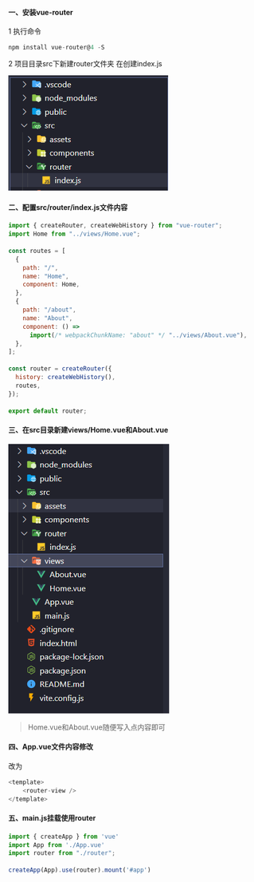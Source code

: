 #### 一、安装vue-router
1 执行命令
```js
npm install vue-router@4 -S
```
2 项目目录src下新建router文件夹 在创建index.js

![img](../image/vue3/5.png)

#### 二、配置src/router/index.js文件内容

```js
import { createRouter, createWebHistory } from "vue-router";
import Home from "../views/Home.vue";

const routes = [
  {
    path: "/",
    name: "Home",
    component: Home,
  },
  {
    path: "/about",
    name: "About",
    component: () =>
      import(/* webpackChunkName: "about" */ "../views/About.vue"),
  },
];

const router = createRouter({
  history: createWebHistory(),
  routes,
});

export default router;

```

#### 三、在src目录新建views/Home.vue和About.vue

![img](../image/vue3/6.png)
 
>Home.vue和About.vue随便写入点内容即可

#### 四、App.vue文件内容修改

改为
```js
<template>
	<router-view />
</template>
```

#### 五、main.js挂载使用router

```js
import { createApp } from 'vue'
import App from './App.vue'
import router from "./router";

createApp(App).use(router).mount('#app')
```